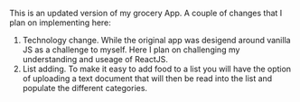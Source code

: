 This is an updated version of my grocery App.
A couple of changes that I plan on implementing here:
1) Technology change.  While the original app was desigend around vanilla JS as a challenge to myself.  Here I plan on challenging my understanding and useage of ReactJS.
2) List adding.  To make it easy to add food to a list you will have the option of uploading a text document that will then be read into the list and populate the different categories.